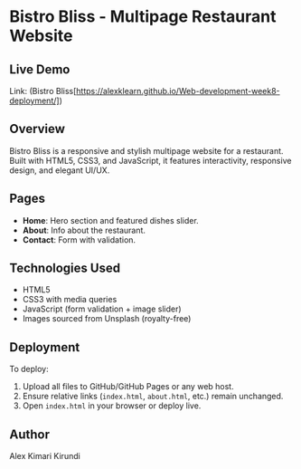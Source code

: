 # Bistro Bliss - Multipage Restaurant Website

## Live Demo
Link: (Bistro Bliss[https://alexklearn.github.io/Web-development-week8-deployment/])


## Overview
Bistro Bliss is a responsive and stylish multipage website for a restaurant. Built with HTML5, CSS3, and JavaScript, it features interactivity, responsive design, and elegant UI/UX.

## Pages
- **Home**: Hero section and featured dishes slider.
- **About**: Info about the restaurant.
- **Contact**: Form with validation.

## Technologies Used
- HTML5
- CSS3 with media queries
- JavaScript (form validation + image slider)
- Images sourced from Unsplash (royalty-free)

## Deployment
To deploy:
1. Upload all files to GitHub/GitHub Pages or any web host.
2. Ensure relative links (`index.html`, `about.html`, etc.) remain unchanged.
3. Open `index.html` in your browser or deploy live.

## Author
Alex Kimari Kirundi
